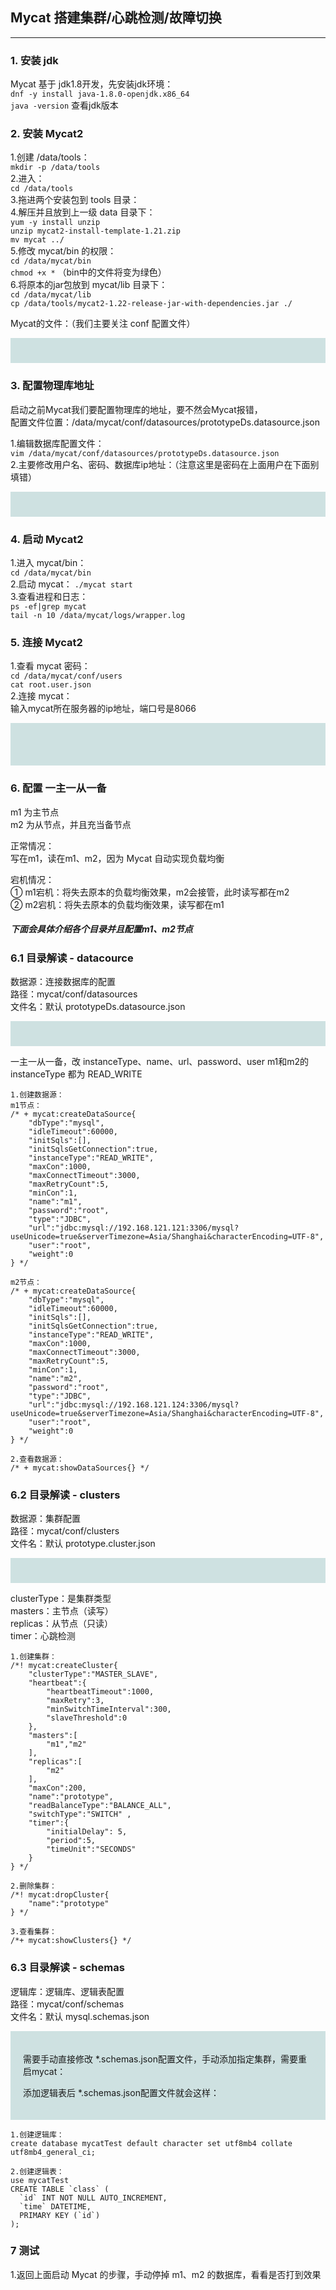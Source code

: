 ## Mycat 搭建集群/心跳检测/故障切换
---
### 1. 安装 jdk
Mycat 基于 jdk1.8开发，先安装jdk环境：  
`dnf -y install java-1.8.0-openjdk.x86_64`  
`java -version` 查看jdk版本  

### 2. 安装 Mycat2
1.创建 /data/tools：  
`mkdir -p /data/tools`  
2.进入：  
`cd /data/tools`  
3.拖进两个安装包到 tools 目录：  
4.解压并且放到上一级 data 目录下：  
`yum -y install unzip`  
`unzip mycat2-install-template-1.21.zip`    
`mv mycat ../`  
5.修改 mycat/bin 的权限：  
`cd /data/mycat/bin`   
`chmod +x *`  （bin中的文件将变为绿色）  
6.将原本的jar包放到 mycat/lib 目录下：  
`cd /data/mycat/lib`  
`cp /data/tools/mycat2-1.22-release-jar-with-dependencies.jar ./`  

Mycat的文件：（我们主要关注 conf 配置文件）
<div style="background-color: rgb(206, 225, 225);  padding:20px; background-repeat: repeat;">
<div ><img src="汇总/学一招/img/1724724602748.jpg" alt=""><br>
</div>
</div>

### 3. 配置物理库地址
启动之前Mycat我们要配置物理库的地址，要不然会Mycat报错，  
配置文件位置：/data/mycat/conf/datasources/prototypeDs.datasource.json 

1.编辑数据库配置文件：  
`vim /data/mycat/conf/datasources/prototypeDs.datasource.json`  
2.主要修改用户名、密码、数据库ip地址：（注意这里是密码在上面用户在下面别填错）  
<div style="background-color: rgb(206, 225, 225);  padding:20px; background-repeat: repeat;">
<div ><img src="汇总/学一招/img/1724725767090.jpg" alt=""><br>
</div>
</div>

### 4. 启动 Mycat2
1.进入 mycat/bin：  
`cd /data/mycat/bin`  
2.启动 mycat：
`./mycat start`  
3.查看进程和日志：  
`ps -ef|grep mycat`  
`tail -n 10 /data/mycat/logs/wrapper.log`  

### 5. 连接 Mycat2
1.查看 mycat 密码：  
`cd /data/mycat/conf/users`  
`cat root.user.json`  
2.连接 mycat：  
输入mycat所在服务器的ip地址，端口号是8066
<div style="background-color: rgb(206, 225, 225);  padding:20px; background-repeat: repeat;">
<div ><img src="汇总/学一招/img/1724726949116.jpg" alt=""><br>

<img src="汇总/学一招/img/1724727055632.jpg" alt=""><br>
</div>
</div>

### 6. 配置 一主一从一备
m1 为主节点  
m2 为从节点，并且充当备节点  

正常情况：  
写在m1，读在m1、m2，因为 Mycat 自动实现负载均衡   

宕机情况：   
① m1宕机：将失去原本的负载均衡效果，m2会接管，此时读写都在m2   
② m2宕机：将失去原本的负载均衡效果，读写都在m1  

##### 下面会具体介绍各个目录并且配置m1、m2节点  

### 6.1 目录解读 - datacource
数据源：连接数据库的配置  
路径：mycat/conf/datasources  
文件名：默认 prototypeDs.datasource.json  
<div style="background-color: rgb(206, 225, 225);  padding:20px; background-repeat: repeat;">
<div ><img src="汇总/学一招/img/1725330132211.jpg" alt=""><br>
</div>
</div>

一主一从一备，改 instanceType、name、url、password、user
m1和m2的instanceType 都为 READ_WRITE
```
1.创建数据源： 
m1节点：
/* + mycat:createDataSource{
    "dbType":"mysql",
    "idleTimeout":60000,
    "initSqls":[],
    "initSqlsGetConnection":true,
    "instanceType":"READ_WRITE",
    "maxCon":1000,
    "maxConnectTimeout":3000,
    "maxRetryCount":5,
    "minCon":1,
    "name":"m1",
    "password":"root",
    "type":"JDBC",
    "url":"jdbc:mysql://192.168.121.121:3306/mysql?useUnicode=true&serverTimezone=Asia/Shanghai&characterEncoding=UTF-8",
    "user":"root",
    "weight":0
} */

m2节点：
/* + mycat:createDataSource{
    "dbType":"mysql",
    "idleTimeout":60000,
    "initSqls":[],
    "initSqlsGetConnection":true,
    "instanceType":"READ_WRITE",
    "maxCon":1000,
    "maxConnectTimeout":3000,
    "maxRetryCount":5,
    "minCon":1,
    "name":"m2",
    "password":"root",
    "type":"JDBC",
    "url":"jdbc:mysql://192.168.121.124:3306/mysql?useUnicode=true&serverTimezone=Asia/Shanghai&characterEncoding=UTF-8",
    "user":"root",
    "weight":0
} */

2.查看数据源：
/* + mycat:showDataSources{} */
```

### 6.2 目录解读 - clusters
数据源：集群配置   
路径：mycat/conf/clusters    
文件名：默认 prototype.cluster.json  
<div style="background-color: rgb(206, 225, 225);  padding:20px; background-repeat: repeat;">
<div ><img src="汇总/学一招/img/1725330699680.jpg" alt=""><br>
</div>
</div>

clusterType：是集群类型  
masters：主节点（读写）   
replicas：从节点（只读）  
timer：心跳检测  
```
1.创建集群：
/*! mycat:createCluster{
	"clusterType":"MASTER_SLAVE",
	"heartbeat":{
		"heartbeatTimeout":1000,
		"maxRetry":3,
		"minSwitchTimeInterval":300,
		"slaveThreshold":0
	},
	"masters":[ 
		"m1","m2"
	],
  	"replicas":[
		"m2"
	],
	"maxCon":200,
	"name":"prototype",
	"readBalanceType":"BALANCE_ALL",
	"switchType":"SWITCH" ,
	"timer":{
		"initialDelay": 5,
		"period":5,
		"timeUnit":"SECONDS"
	}
} */

2.删除集群：
/*! mycat:dropCluster{
	"name":"prototype"
} */

3.查看集群：
/*+ mycat:showClusters{} */
```

### 6.3 目录解读 - schemas
逻辑库：逻辑库、逻辑表配置   
路径：mycat/conf/schemas    
文件名：默认 mysql.schemas.json  
<div style="background-color: rgb(206, 225, 225);  padding:20px; background-repeat: repeat;">
<div >

需要手动直接修改 *.schemas.json配置文件，手动添加指定集群，需要重启mycat：<br>
<img src="汇总/学一招/img/1725331781022.jpg" alt=""><br>

添加逻辑表后 *.schemas.json配置文件就会这样：<br>
<img src="汇总/学一招/img/1725332189606.jpg" alt=""><br>
</div>
</div>


```
1.创建逻辑库：
create database mycatTest default character set utf8mb4 collate utf8mb4_general_ci;

2.创建逻辑表：
use mycatTest
CREATE TABLE `class` (
  `id` INT NOT NULL AUTO_INCREMENT,
  `time` DATETIME,
  PRIMARY KEY (`id`)
);
```

### 7 测试
1.返回上面启动 Mycat 的步骤，手动停掉 m1、m2 的数据库，看看是否打到效果  

